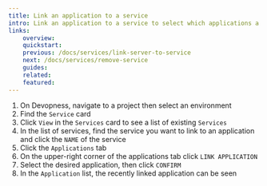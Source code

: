 ```yaml
---
title: Link an application to a service
intro: Link an application to a service to select which applications a service can be deployed.
links:
    overview:
    quickstart:
    previous: /docs/services/link-server-to-service
    next: /docs/services/remove-service
    guides:
    related:
    featured:
---
```


1. On Devopness, navigate to a project then select an environment
1. Find the `Service` card
1. Click `View` in the `Services` card to see a list of existing `Services`
1. In the list of services, find the service you want to link to an application and click the `NAME` of the service
1. Click the `Applications` tab
1. On the upper-right corner of the applications tab click `LINK APPLICATION`
1. Select the desired application, then click `CONFIRM`
1. In the `Application` list, the recently linked application can be seen

